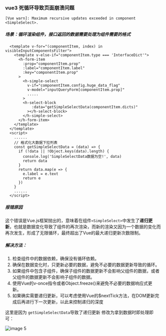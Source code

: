 ### vue3 死循环导致页面崩溃问题
```[Vue warn]: Maximum recursive updates exceeded in component <SimpleSelect>. ```    

##### 场景：循环渲染组件，接口返回的数据需要处理为组件需要的格式

```
  <template v-for="(componentItem, index) in visibleInputComponentsFilter">
    <template v-else-if="componentItem.type === 'InterfaceDict'">
      <h-form-item
        :prop="componentItem.prop"
        :label="componentItem.label"
        :key="componentItem.prop"
      >
        <h-simple-select
          v-if="componentItem.config.huge_data_flag"
          v-model="inputQueryForm[componentItem.prop]"
          .....
        >
        <h-select-block
            :data="getSimpleSelectData(componentItem.dicts)"
          ></h-select-block>
        </h-simple-select>
      </h-form-item>
    </template>
  </template>
  <script>
    ......
    // 格式化大数据下拉列表
    const getSimpleSelectData = (data) => {
      if (!data || !Object.keys(data).length) {
        console.log('SimpleSelectData数据为空!', data)
        return data
      }
      return data.map(e => {
        e.label = e.text
        return e
      })
    }
    ......
  </script>
```

##### 报错原因
这个错误是Vue.js框架抛出的，意味着在组件```<SimpleSelect>```中发生了**递归更新**，也就是数据变化导致了组件的再次渲染，而新的渲染又因为一个数据的变化而再次发生，形成了无限循环，最终超出了Vue的最大递归更新次数限制。

##### 解决方法：
1. 检查<SimpleSelect>组件中的数据依赖，确保没有循环依赖。
2. 确保在数据变化时，只更新必要的数据，避免不必要的数据更新导致的循环。
3. 如果组件中包含子组件，确保子组件的数据更新不会影响父组件的数据，或者父组件的数据更新不会影响子组件的数据。
4. 使用Vue的v-once指令或者Object.freeze()来避免不必要的数据响应式更新。
5. 如果确实需要递归更新，可以考虑使用Vue的$nextTick方法，在DOM更新完成后再进行下一次更新，以此来控制递归的深度

这里是因为 ```getSimpleSelectData```导致了递归更新
修改为拿到数据时即处理即可：
<!-- ![alt text](image-5.png) -->
![image 5](https://img.picgo.net/2024/11/22/image-5362a8f881ccc724c.png)


